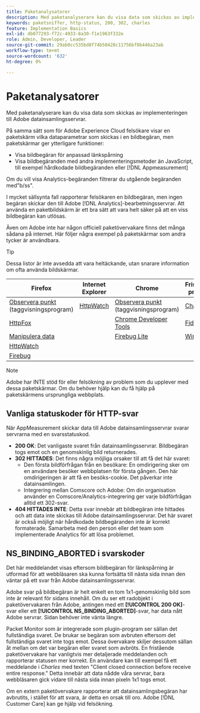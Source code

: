 ```yaml
---
title: Paketanalysatorer
description: Med paketanalyserare kan du visa data som skickas av implementeringen till Adobe datainsamlingsservrar.
keywords: paketsniffer, http-status, 200, 302, charles
feature: Implementation Basics
exl-id: db077293-f72c-4933-8a30-f1e1963f332e
role: Admin, Developer, Leader
source-git-commit: 29ab0cc535bd8f74b50428c11756bf8b446a23ab
workflow-type: tm+mt
source-wordcount: '632'
ht-degree: 0%

---
```


# Paketanalysatorer

Med paketanalyserare kan du visa data som skickas av implementeringen till Adobe datainsamlingsservrar.

På samma sätt som för Adobe Experience Cloud felsökare visar en paketskärm vilka dataparametrar som skickas i en bildbegäran, men paketskärmar ger ytterligare funktioner:

* Visa bildbegäran för anpassad länkspårning
* Visa bildbegäranden med andra implementeringsmetoder än JavaScript, till exempel hårdkodade bildbegäranden eller [!DNL Appmeasurement]

Om du vill visa Analytics-begäranden filtrerar du utgående begäranden med&quot;b/ss&quot;.

I mycket sällsynta fall rapporterar felsökaren en bildbegäran, men ingen begäran skickar den till Adobe [!DNL Analytics]-bearbetningsservrar. Att använda en paketbildskärm är ett bra sätt att vara helt säker på att en viss bildbegäran kan utlösas.

Även om Adobe inte har någon officiell paketövervakare finns det många sådana på internet. Här följer några exempel på paketskärmar som andra tycker är användbara.

>[!TIP]
>
>Dessa listor är inte avsedda att vara heltäckande, utan snarare information om ofta använda bildskärmar.

| Firefox | Internet Explorer | Chrome | Fristående program |
|---|---|---|---|
| [Observera punkt](https://www.observepoint.com/product#plugin) (taggvisningsprogram) | [HttpWatch](https://www.httpwatch.com/) | [Observera punkt](https://www.observepoint.com/product#plugin) (taggvisningsprogram) | [Charles](https://www.charlesproxy.com/) |
| [HttpFox](https://addons.thunderbird.net/en-us/firefox/addon/httpfox/) |  | [Chrome Developer Tools](https://code.google.com/chrome/devtools/docs/overview.html) | [Fiddler](https://www.telerik.com/fiddler) |
| [Manipulera data](https://addons.mozilla.org/en-US/firefox/addon/tamper-data-for-ff-quantum/) |  | [Firebug Lite](https://chromewebstore.google.com/detail/firebug-lite-for-google-c/ehemiojjcpldeipjhjkepfdaohajpbdo) | [Wireshark](https://www.wireshark.org/) |
| [HttpWatch](https://www.httpwatch.com/) |  |  |  |
| [Firebug](https://getfirebug.com/) |  |  |  |

>[!NOTE]
>
>Adobe har INTE stöd för eller felsökning av problem som du upplever med dessa paketskärmar. Om du behöver hjälp kan du få hjälp på paketskärmens ursprungliga webbplats.

## Vanliga statuskoder för HTTP-svar

När AppMeasurement skickar data till Adobe datainsamlingsservrar svarar servrarna med en svarsstatuskod.

* **200 OK**: Det vanligaste svaret från datainsamlingsservrar. Bildbegäran togs emot och en genomskinlig bild returnerades.
* **302 HITTADES**: Det finns några möjliga orsaker till att få det här svaret:
   * Den första bildförfrågan från en besökare: En omdirigering sker om en användare besöker webbplatsen för första gången. Den här omdirigeringen är att få en besöks-cookie. Det påverkar inte datainsamlingen.
   * Integrering mellan Comscore och Adobe: Om din organisation använder en Comscore/Analytics-integrering ger varje bildförfrågan alltid ett 302-svar.
* **404 HITTADES INTE**: Detta svar innebär att bildbegäran inte hittades och att data inte skickas till Adobe datainsamlingsservrar. Det här svaret är också möjligt när hårdkodade bildbegäranden inte är korrekt formaterade. Samarbeta med den person eller det team som implementerade Analytics för att lösa problemet.

## NS_BINDING_ABORTED i svarskoder

Det här meddelandet visas eftersom bildbegäran för länkspårning är utformad för att webbläsaren ska kunna fortsätta till nästa sida innan den väntar på ett svar från Adobe datainsamlingsservrar.

Adobe svar på bildbegäran är helt enkelt en tom 1x1-genomskinlig bild som inte är relevant för sidans innehåll. Om du ser ett radobjekt i paketövervakaren från Adobe, antingen med ett **[!UICONTROL 200 OK]**-svar eller ett **[!UICONTROL NS_BINDING_ABORTED]**-svar, har data nått Adobe servrar. Sidan behöver inte vänta längre.

Packet Monitor som är integrerade som plugin-program ser sällan det fullständiga svaret. De brukar se begäran som avbruten eftersom det fullständiga svaret inte togs emot. Dessa övervakare skiljer dessutom sällan åt mellan om det var begäran eller svaret som avbröts. En fristående paketövervakare har vanligtvis mer detaljerade meddelanden och rapporterar statusen mer korrekt. En användare kan till exempel få ett meddelande i *Charles* med texten &quot;Client closed connection before receive entire response.&quot; Detta innebär att data nådde våra servrar, bara webbläsaren gick vidare till nästa sida innan pixeln 1x1 togs emot.

Om en extern paketövervakare rapporterar att datainsamlingsbegäran har avbrutits, i stället för att svara, är detta en orsak till oro. Adobe [!DNL Customer Care] kan ge hjälp vid felsökning.
